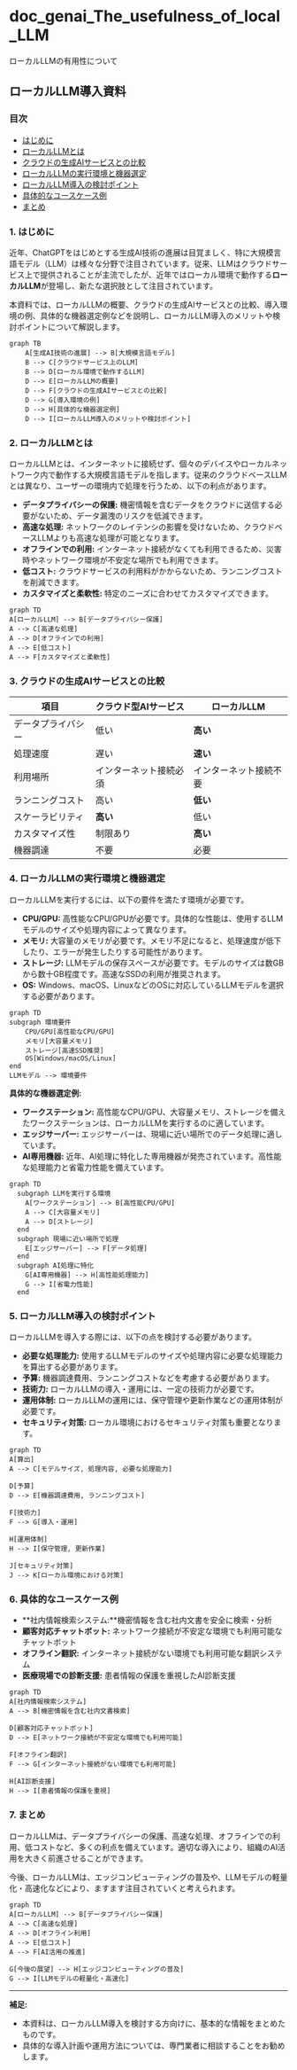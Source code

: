 # doc_genai_The_usefulness_of_local_LLM
ローカルLLMの有用性について
## ローカルLLM導入資料

### 目次
- [はじめに](#1-はじめに)
- [ローカルLLMとは](#2-ローカルllmとは)
- [クラウドの生成AIサービスとの比較](#3-クラウドの生成aiサービスとの比較)
- [ローカルLLMの実行環境と機器選定](#4-ローカルllmの実行環境と機器選定)
- [ローカルLLM導入の検討ポイント](#5-ローカルllm導入の検討ポイント)
- [具体的なユースケース例](#6-具体的なユースケース例)
- [まとめ](#7-まとめ)

### 1. はじめに

近年、ChatGPTをはじめとする生成AI技術の進展は目覚ましく、特に大規模言語モデル（LLM）は様々な分野で注目されています。従来、LLMはクラウドサービス上で提供されることが主流でしたが、近年ではローカル環境で動作する**ローカルLLM**が登場し、新たな選択肢として注目されています。

本資料では、ローカルLLMの概要、クラウドの生成AIサービスとの比較、導入環境の例、具体的な機器選定例などを説明し、ローカルLLM導入のメリットや検討ポイントについて解説します。

```mermaid
graph TB
    A[生成AI技術の進展] --> B[大規模言語モデル]
    B --> C[クラウドサービス上のLLM]
    B --> D[ローカル環境で動作するLLM]
    D --> E[ローカルLLMの概要]
    D --> F[クラウドの生成AIサービスとの比較]
    D --> G[導入環境の例]
    D --> H[具体的な機器選定例]
    D --> I[ローカルLLM導入のメリットや検討ポイント]
```

### 2. ローカルLLMとは

ローカルLLMとは、インターネットに接続せず、個々のデバイスやローカルネットワーク内で動作する大規模言語モデルを指します。従来のクラウドベースLLMとは異なり、ユーザーの環境内で処理を行うため、以下の利点があります。

* **データプライバシーの保護:** 機密情報を含むデータをクラウドに送信する必要がないため、データ漏洩のリスクを低減できます。
* **高速な処理:** ネットワークのレイテンシの影響を受けないため、クラウドベースLLMよりも高速な処理が可能となります。
* **オフラインでの利用:** インターネット接続がなくても利用できるため、災害時やネットワーク環境が不安定な場所でも利用できます。
* **低コスト:** クラウドサービスの利用料がかからないため、ランニングコストを削減できます。
* **カスタマイズと柔軟性:** 特定のニーズに合わせてカスタマイズできます。


```mermaid
graph TD
A[ローカルLLM] --> B[データプライバシー保護]
A --> C[高速な処理]
A --> D[オフラインでの利用]
A --> E[低コスト]
A --> F[カスタマイズと柔軟性]

```

### 3. クラウドの生成AIサービスとの比較

| 項目           | クラウド型AIサービス | ローカルLLM |
|----------------|----------------------|--------------|
| データプライバシー | 低い                | **高い**      |
| 処理速度       | 遅い                | **速い**      |
| 利用場所       | インターネット接続必須 | インターネット接続不要 |
| ランニングコスト | 高い                | **低い**      |
| スケーラビリティ | **高い**             | 低い         |
| カスタマイズ性  | 制限あり            | **高い**      |
| 機器調達       | 不要                | 必要         |

### 4. ローカルLLMの実行環境と機器選定

ローカルLLMを実行するには、以下の要件を満たす環境が必要です。

* **CPU/GPU:** 高性能なCPU/GPUが必要です。具体的な性能は、使用するLLMモデルのサイズや処理内容によって異なります。
* **メモリ:** 大容量のメモリが必要です。メモリ不足になると、処理速度が低下したり、エラーが発生したりする可能性があります。
* **ストレージ:** LLMモデルの保存スペースが必要です。モデルのサイズは数GBから数十GB程度です。高速なSSDの利用が推奨されます。
* **OS:** Windows、macOS、LinuxなどのOSに対応しているLLMモデルを選択する必要があります。


```mermaid
graph TD
subgraph 環境要件
    CPU/GPU[高性能なCPU/GPU]
    メモリ[大容量メモリ]
    ストレージ[高速SSD推奨]
    OS[Windows/macOS/Linux]
end
LLMモデル --> 環境要件
```


**具体的な機器選定例:**

* **ワークステーション:** 高性能なCPU/GPU、大容量メモリ、ストレージを備えたワークステーションは、ローカルLLMを実行するのに適しています。
* **エッジサーバー:** エッジサーバーは、現場に近い場所でのデータ処理に適しています。
* **AI専用機器:** 近年、AI処理に特化した専用機器が発売されています。高性能な処理能力と省電力性能を備えています。


```mermaid
graph TD
  subgraph LLMを実行する環境
    A[ワークステーション] --> B[高性能CPU/GPU]
    A --> C[大容量メモリ]
    A --> D[ストレージ]
  end
  subgraph 現場に近い場所で処理
    E[エッジサーバー] --> F[データ処理]
  end
  subgraph AI処理に特化
    G[AI専用機器] --> H[高性能処理能力]
    G --> I[省電力性能]
  end
```



### 5. ローカルLLM導入の検討ポイント

ローカルLLMを導入する際には、以下の点を検討する必要があります。

* **必要な処理能力:** 使用するLLMモデルのサイズや処理内容に必要な処理能力を算出する必要があります。
* **予算:** 機器調達費用、ランニングコストなどを考慮する必要があります。
* **技術力:** ローカルLLMの導入・運用には、一定の技術力が必要です。
* **運用体制:** ローカルLLMの運用には、保守管理や更新作業などの運用体制が必要です。
* **セキュリティ対策:** ローカル環境におけるセキュリティ対策も重要となります。


```mermaid
graph TD
A[算出]
A --> C[モデルサイズ, 処理内容, 必要な処理能力]

D[予算]
D --> E[機器調達費用, ランニングコスト]

F[技術力]
F --> G[導入・運用]

H[運用体制]
H --> I[保守管理, 更新作業]

J[セキュリティ対策]
J --> K[ローカル環境における対策]
```


### 6. 具体的なユースケース例

* **社内情報検索システム:**機密情報を含む社内文書を安全に検索・分析
* **顧客対応チャットボット:** ネットワーク接続が不安定な環境でも利用可能なチャットボット
* **オフライン翻訳:** インターネット接続がない環境でも利用可能な翻訳システム
* **医療現場での診断支援:** 患者情報の保護を重視したAI診断支援


```mermaid
graph TD
A[社内情報検索システム]
A --> B[機密情報を含む社内文書検索]

D[顧客対応チャットボット]
D --> E[ネットワーク接続が不安定な環境でも利用可能]

F[オフライン翻訳]
F --> G[インターネット接続がない環境でも利用可能]

H[AI診断支援]
H --> I[患者情報の保護を重視]
```

### 7. まとめ

ローカルLLMは、データプライバシーの保護、高速な処理、オフラインでの利用、低コストなど、多くの利点を備えています。適切な導入により、組織のAI活用を大きく前進させることができます。

今後、ローカルLLMは、エッジコンピューティングの普及や、LLMモデルの軽量化・高速化などにより、ますます注目されていくと考えられます。

```mermaid
graph TD
A[ローカルLLM] --> B[データプライバシー保護]
A --> C[高速な処理]
A --> D[オフライン利用]
A --> E[低コスト]
A --> F[AI活用の推進]

G[今後の展望] --> H[エッジコンピューティングの普及]
G --> I[LLMモデルの軽量化・高速化]
```



---

**補足:**

* 本資料は、ローカルLLM導入を検討する方向けに、基本的な情報をまとめたものです。
* 具体的な導入計画や運用方法については、専門業者に相談することをお勧めします。
